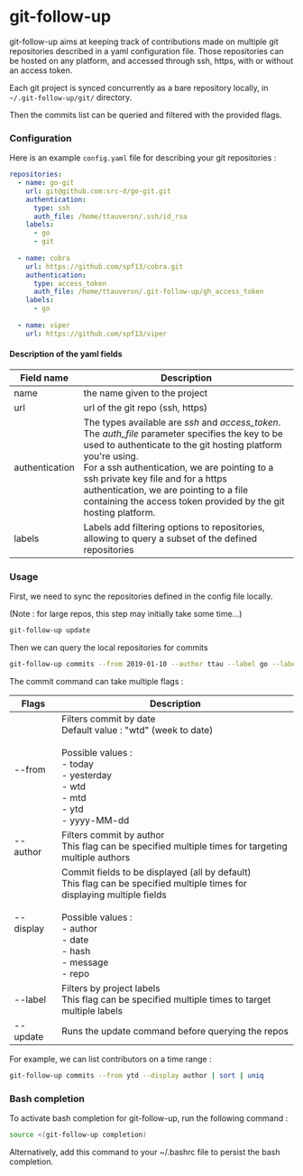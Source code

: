 # git-follow-up

git-follow-up aims at keeping track of contributions made on multiple git repositories described in a yaml configuration file.
Those repositories can be hosted on any platform, and accessed through ssh, https, with or without an access token.

Each git project is synced concurrently as a bare repository locally, in `~/.git-follow-up/git/` directory.

Then the commits list can be queried and filtered with the provided flags.  


### Configuration

Here is an example `config.yaml` file for describing your git repositories : 

```yaml
repositories:
  - name: go-git
    url: git@github.com:src-d/go-git.git
    authentication:
      type: ssh
      auth_file: /home/ttauveron/.ssh/id_rsa
    labels:
      - go
      - git
      
  - name: cobra
    url: https://github.com/spf13/cobra.git
    authentication:
      type: access_token
      auth_file: /home/ttauveron/.git-follow-up/gh_access_token
    labels:
      - go
      
  - name: viper
    url: https://github.com/spf13/viper
```

#### Description of the yaml fields

| Field name | Description |
|------|-------------------------------|
|name  | the name given to the project |
| url | url of the git repo (ssh, https)| 
| authentication | The types available are *ssh* and *access_token*. <br>  The *auth_file* parameter specifies the key to be used to authenticate to the git hosting platform you're using. <br> For a ssh authentication, we are pointing to a ssh private key file and for a https authentication, we are pointing to a file containing the access token provided by the git hosting platform.| 
|labels| Labels add filtering options to repositories, allowing to query a subset of the defined repositories |

### Usage

First, we need to sync the repositories defined in the config file locally.

(Note : for large repos, this step may initially take some time...)

```bash
git-follow-up update 
```

Then we can query the local repositories for commits
```bash
git-follow-up commits --from 2019-01-10 --author ttau --label go --label git
```

The commit command can take multiple flags : 

| Flags| Description| 
|---|---| 
|--from| Filters commit by date<br>Default value : "wtd" (week to date) <br><br> Possible values : <br>- today<br>- yesterday<br>- wtd<br>- mtd<br>- ytd<br>- yyyy-MM-dd|
|--author| Filters commit by author <br>This flag can be specified multiple times for targeting multiple authors|
|--display|Commit fields to be displayed (all by default)<br>This flag can be specified multiple times for displaying multiple fields<br><br>Possible values :<br>- author<br>- date<br>- hash<br>- message<br>- repo|  
|--label|Filters by project labels<br>This flag can be specified multiple times to target multiple labels|
|--update|Runs the update command before querying the repos|

For example, we can list contributors on a time range : 
```bash
git-follow-up commits --from ytd --display author | sort | uniq
```

### Bash completion

To activate bash completion for git-follow-up, run the following command :

```bash
source <(git-follow-up completion)
```

Alternatively, add this command to your ~/.bashrc file to persist the bash completion.
